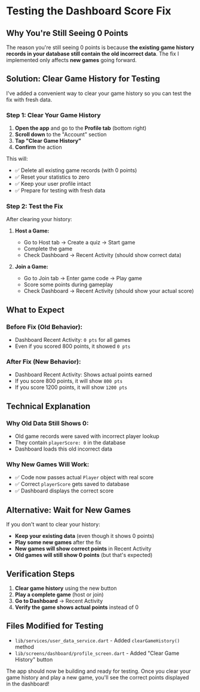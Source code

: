 # Testing the Dashboard Score Fix

## Why You're Still Seeing 0 Points

The reason you're still seeing 0 points is because **the existing game history records in your database still contain the old incorrect data**. The fix I implemented only affects **new games** going forward.

## Solution: Clear Game History for Testing

I've added a convenient way to clear your game history so you can test the fix with fresh data.

### Step 1: Clear Your Game History
1. **Open the app** and go to the **Profile tab** (bottom right)
2. **Scroll down** to the "Account" section
3. **Tap "Clear Game History"** 
4. **Confirm** the action

This will:
- ✅ Delete all existing game records (with 0 points)
- ✅ Reset your statistics to zero
- ✅ Keep your user profile intact
- ✅ Prepare for testing with fresh data

### Step 2: Test the Fix
After clearing your history:

1. **Host a Game:**
   - Go to Host tab → Create a quiz → Start game
   - Complete the game
   - Check Dashboard → Recent Activity (should show correct data)

2. **Join a Game:**
   - Go to Join tab → Enter game code → Play game
   - Score some points during gameplay
   - Check Dashboard → Recent Activity (should show your actual score)

## What to Expect

### Before Fix (Old Behavior):
- Dashboard Recent Activity: `0 pts` for all games
- Even if you scored 800 points, it showed `0 pts`

### After Fix (New Behavior):
- Dashboard Recent Activity: Shows actual points earned
- If you score 800 points, it will show `800 pts`
- If you score 1200 points, it will show `1200 pts`

## Technical Explanation

### Why Old Data Still Shows 0:
- Old game records were saved with incorrect player lookup
- They contain `playerScore: 0` in the database
- Dashboard loads this old incorrect data

### Why New Games Will Work:
- ✅ Code now passes actual `Player` object with real score
- ✅ Correct `playerScore` gets saved to database
- ✅ Dashboard displays the correct score

## Alternative: Wait for New Games
If you don't want to clear your history:
- **Keep your existing data** (even though it shows 0 points)
- **Play some new games** after the fix
- **New games will show correct points** in Recent Activity
- **Old games will still show 0 points** (but that's expected)

## Verification Steps

1. **Clear game history** using the new button
2. **Play a complete game** (host or join)
3. **Go to Dashboard** → Recent Activity
4. **Verify the game shows actual points** instead of 0

## Files Modified for Testing
- `lib/services/user_data_service.dart` - Added `clearGameHistory()` method
- `lib/screens/dashboard/profile_screen.dart` - Added "Clear Game History" button

The app should now be building and ready for testing. Once you clear your game history and play a new game, you'll see the correct points displayed in the dashboard!